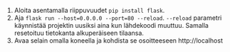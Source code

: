 1. Aloita asentamalla riippuvuudet `pip install flask`.
2. Aja `flask run --host=0.0.0.0 --port=80 --reload`. `--reload` parametri käynnistää projektin uusiksi aina kun lähdekoodi muuttuu. Samalla resetoituu tietokanta alkuperäiseen tilaansa.
3. Avaa selain omalla koneella ja kohdista se osoitteeseen http://localhost